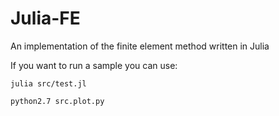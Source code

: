 # Julia-FE
An implementation of the finite element method written in Julia

If you want to run a sample you can use:


`julia src/test.jl`

`python2.7 src.plot.py`

